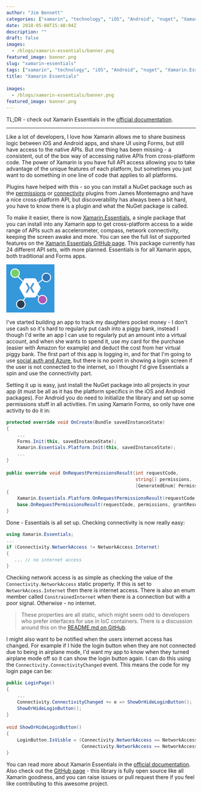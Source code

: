```yaml
---
author: "Jim Bennett"
categories: ["xamarin", "technology", "iOS", "Android", "nuget", "Xamarin.Essentials"]
date: 2018-05-08T15:48:04Z
description: ""
draft: false
images:
  - /blogs/xamarin-essentials/banner.png
featured_image: banner.png
slug: "xamarin-essentials"
tags: ["xamarin", "technology", "iOS", "Android", "nuget", "Xamarin.Essentials"]
title: "Xamarin Essentials"

images:
  - /blogs/xamarin-essentials/banner.png
featured_image: banner.png
---
```



TL;DR - check out Xamarin Essentials in the [official documentation](https://docs.microsoft.com/en-gb/xamarin/essentials/?WT.mc_id=pocketmoney-blog-jabenn).

<hr/>

Like a lot of developers, I love how Xamarin allows me to share business logic between iOS and Android apps, and share UI using Forms, but still have access to the native APIs. But one thing has been missing - a consistent, out of the box way of accessing native APIs from cross-platform code. The power of Xamarin is you have full API access allowing you to take advantage of the unique features of each platform, but sometimes you just want to do something in one line of code that applies to all platforms.

Plugins have helped with this - so you can install a NuGet package such as the [permissions](https://www.nuget.org/packages/Plugin.Permissions/) or [connectivity](https://www.nuget.org/packages/Xam.Plugin.Connectivity/) plugins from James Montemagno and have a nice cross-platform API, but discoverability has always been a bit hard, you have to know there is a plugin and what the NuGet package is called.

To make it easier, there is now [Xamarin.Essentials](https://www.nuget.org/packages/Xamarin.Essentials/), a single package that you can install into any Xamarin app to get cross-platform access to a wide range of APIs such as accelerometer, compass, network connectivity, keeping the screen awake and more. You can see the full list of supported features on the [Xamarin Essentials GitHub page](http://github.com/xamarin/Essentials). This package currently has 24 different API sets, with more planned. Essentials is for all Xamarin apps, both traditional and Forms apps.

<div class="image-div" style="max-width: 128px;"> 
    
![Xamarin Essentials logo](xamarin.essentials_128x128.png)
    
</div>

I've started building an app to track my daughters pocket money - I don't use cash so it's hard to regularly put cash into a piggy bank, instead I though I'd write an app I can use to regularly put an amount into a virtual account, and when she wants to spend it, use my card for the purchase (easier with Amazon for example) and deduct the cost from her virtual piggy bank. The first part of this app is logging in, and for that I'm going to use [social auth and Azure](/blogs/authenticating-your-xamarin-app-with-azure-and-facebook/), but there is no point in showing a login screen if the user is not connected to the internet, so I thought I'd give Essentials a spin and use the connectivity part.

Setting it up is easy, just install the NuGet package into all projects in your app (it must be all as it has the platform specifics in the iOS and Android packages). For Android you do need to initialize the library and set up some permissions stuff in all activities. I'm using Xamarin Forms, so only have one activity to do it in:

```cs
protected override void OnCreate(Bundle savedInstanceState)
{
    ...
    Forms.Init(this, savedInstanceState);
    Xamarin.Essentials.Platform.Init(this, savedInstanceState);
    ...
}

public override void OnRequestPermissionsResult(int requestCode, 
                                                string[] permissions, 
                                                [GeneratedEnum] Permission[] grantResults)
{
    Xamarin.Essentials.Platform.OnRequestPermissionsResult(requestCode, permissions, grantResults);
    base.OnRequestPermissionsResult(requestCode, permissions, grantResults);
}
```

Done - Essentials is all set up. Checking connectivity is now really easy:

```cs
using Xamarin.Essentials;
...
if (Connectivity.NetworkAccess != NetworkAccess.Internet)
{
   ... // no internet access	
}
```

Checking network access is as simple as checking the value of the `Connectivity.NetworkAccess` static property. If this is set to `NetworkAccess.Internet` then there is internet access. There is also an enum member called `ConstrainedInternet` when there is a connection but with a poor signal. Otherwise - no internet.

> These properties are all static, which might seem odd to developers who prefer interfaces for use in IoC containers. There is a discussion around this on the [README.md on GitHub](https://github.com/xamarin/Essentials#where-are-the-interfaces).

I might also want to be notified when the users internet access has changed. For example if I hide the login button when they are not connected due to being in airplane mode, I'd want my app to know when they turned airplane mode off so it can show the login button again. I can do this using the `Connectivity.ConnectivityChanged` event. This means the code for my login page can be:

```cs
public LoginPage()
{
    ...
    Connectivity.ConnectivityChanged += e => ShowOrHideLoginButton();
    ShowOrHideLoginButton();
}

void ShowOrHideLoginButton()
{
    LoginButton.IsVisble = (Connectivity.NetworkAccess == NetworkAccess.Internet ||
                            Connectivity.NetworkAccess == NetworkAccess.ConstrainedInternet);
}
```

You can read more about Xamarin Essentials in the [official documentation](https://docs.microsoft.com/en-gb/xamarin/essentials/?WT.mc_id=pocketmoney-blog-jabenn). Also check out the [GitHub page](https://github.com/xamarin/Essentials) - this library is fully open source like all Xamarin goodness, and you can raise issues or pull request there if you feel like contributing to this awesome project.


